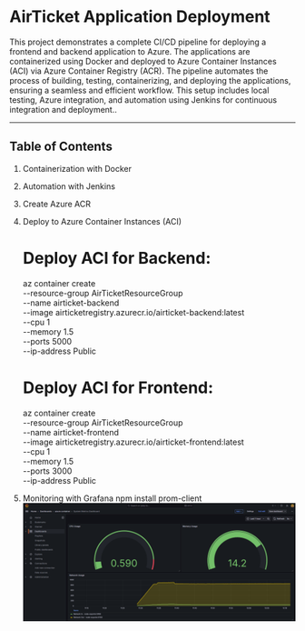 # AirTicket Application Deployment

This project demonstrates a complete CI/CD pipeline for deploying a frontend and backend application to Azure.
The applications are containerized using Docker and deployed to Azure Container Instances (ACI) via Azure Container Registry (ACR).
The pipeline automates the process of building, testing, containerizing, and deploying the applications, ensuring a seamless and efficient workflow.
This setup includes local testing, Azure integration, and automation using Jenkins for continuous integration and deployment..

---

## Table of Contents


1. Containerization with Docker
2. Automation with Jenkins
3. Create Azure ACR
4. Deploy to Azure Container Instances (ACI)
   
   # Deploy ACI for Backend:
     az container create \
       --resource-group AirTicketResourceGroup \
       --name airticket-backend \
       --image airticketregistry.azurecr.io/airticket-backend:latest \
       --cpu 1 \
       --memory 1.5 \
       --ports 5000 \
       --ip-address Public

   # Deploy ACI for Frontend:
     az container create \
       --resource-group AirTicketResourceGroup \
       --name airticket-frontend \
       --image airticketregistry.azurecr.io/airticket-frontend:latest \
       --cpu 1 \
       --memory 1.5 \
       --ports 3000 \
       --ip-address Public

5. Monitoring with Grafana
   npm install prom-client
   ![Grafana dashboard](images/Grafana.png)



   

